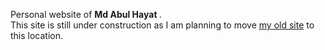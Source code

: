 Personal website of <b> Md Abul Hayat </b>. <br />
This site is still under construction as I am planning to move <a href= "https://sites.google.com/site/abulhayatshiblu/">my old site</a> to this location.
